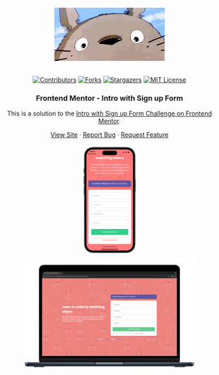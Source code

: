 <br />
<div align="center">
    <img src="./assets/images/200w.gif" alt="Logo">
  </a>
  <br />
  <br />

[![Contributors][contributors-shield]][contributors-url]
[![Forks][forks-shield]][forks-url]
[![Stargazers][stars-shield]][stars-url]
[![MIT License][license-shield]][license-url]

<h3 align="center">Frontend Mentor - Intro with Sign up Form</h3>


This is a solution to the [Intro with Sign up Form Challenge on Frontend Mentor](https://www.frontendmentor.io/challenges/intro-component-with-signup-form-5cf91bd49edda32581d28fd1).

  <p align="center">   
    <a href="https://sedaryildirim.github.io/intro-component-with-signup-form-main/">View Site</a>
    ·
    <a href="https://github.com/sedaryildirim/intro-component-with-signup-form-main/issues">Report Bug</a>
    ·
    <a href="https://github.com/sedaryildirim/intro-component-with-signup-form-main/issues">Request Feature</a>
  </p>
</div>

<div align="center">

![Mobile](./assets/images/mobile.png)
![Desktop](./assets/images/desktop.png)
</div>

<!-- MARKDOWN LINKS & IMAGES -->
<!-- https://www.markdownguide.org/basic-syntax/#reference-style-links -->
[contributors-shield]: https://img.shields.io/github/contributors/sedaryildirim/intro-component-with-signup-form-main.svg?style=for-the-badge
[contributors-url]: https://github.com/sedaryildirim/intro-component-with-signup-form-main/graphs/contributors
[forks-shield]: https://img.shields.io/github/forks/sedaryildirim/intro-component-with-signup-form-main.svg?style=for-the-badge
[forks-url]: https://github.com/sedaryildirim/intro-component-with-signup-form-main/network/members
[stars-shield]: https://img.shields.io/github/stars/sedaryildirim/intro-component-with-signup-form-main.svg?style=for-the-badge
[stars-url]: https://github.com/sedaryildirim/intro-component-with-signup-form-main/stargazers
[license-shield]: https://img.shields.io/github/license/sedaryildirim/intro-component-with-signup-form-main.svg?style=for-the-badge
[license-url]: https://github.com/sedaryildirim/intro-component-with-signup-form-main/blob/main/LICENSE.txt
[product-screenshot]: imgs/screenshot.png